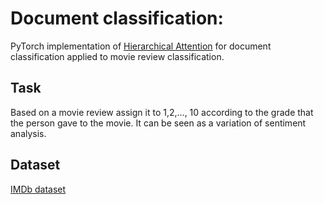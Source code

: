 # Document classification:
PyTorch implementation of [Hierarchical Attention](https://www.cs.cmu.edu/~./hovy/papers/16HLT-hierarchical-attention-networks.pdf) for document classification applied to movie review classification.

## Task

Based on a movie review assign it to 1,2,..., 10 according to the grade that the person gave to the movie. It can be seen as a variation of sentiment analysis.

## Dataset

[IMDb dataset](https://www.imdb.com/interfaces/)

[](imgs/cc.gif)

